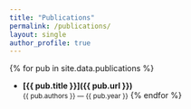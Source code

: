 ```yaml
---
title: "Publications"
permalink: /publications/
layout: single
author_profile: true
---
```


{% for pub in site.data.publications %}
- **[{{ pub.title }}]({{ pub.url }})**  
  <small>{{ pub.authors }} — {{ pub.year }}</small>
{% endfor %}

